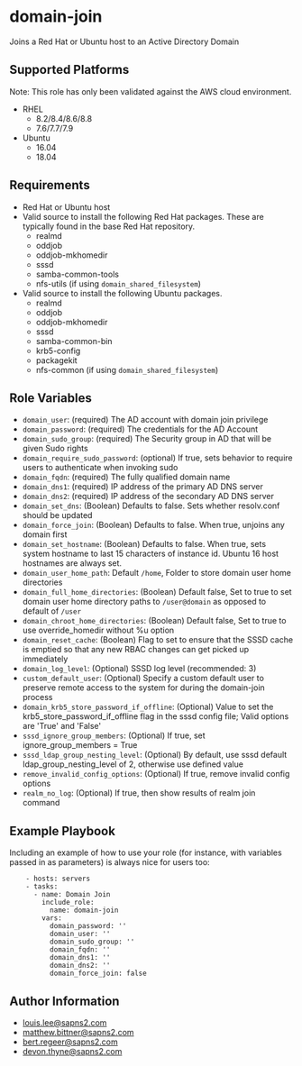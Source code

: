 domain-join
===========

Joins a Red Hat or Ubuntu host to an Active Directory Domain

Supported Platforms
------------
Note: This role has only been validated against the AWS cloud environment.

* RHEL
  * 8.2/8.4/8.6/8.8
  * 7.6/7.7/7.9
* Ubuntu
  * 16.04
  * 18.04

Requirements
------------
* Red Hat or Ubuntu host
* Valid source to install the following Red Hat packages. These are typically found in the base Red Hat repository.
  * realmd
  * oddjob
  * oddjob-mkhomedir
  * sssd
  * samba-common-tools
  * nfs-utils (if using `domain_shared_filesystem`)
* Valid source to install the following Ubuntu packages.
  * realmd
  * oddjob
  * oddjob-mkhomedir
  * sssd
  * samba-common-bin
  * krb5-config
  * packagekit
  * nfs-common (if using `domain_shared_filesystem`)

Role Variables
--------------
* `domain_user`: (required) The AD account with domain join privilege
* `domain_password`: (required) The credentials for the AD Account
* `domain_sudo_group`: (required) The Security group in AD that will be given Sudo rights
* `domain_require_sudo_password`: (optional) If true, sets behavior to require users to authenticate when invoking sudo
* `domain_fqdn`: (required) The fully qualified domain name
* `domain_dns1`: (required) IP address of the primary AD DNS server
* `domain_dns2`: (required) IP address of the secondary AD DNS server
* `domain_set_dns`: (Boolean) Defaults to false. Sets whether resolv.conf should be updated
* `domain_force_join`: (Boolean) Defaults to false. When true, unjoins any domain first
* `domain_set_hostname`: (Boolean) Defaults to false. When true, sets system hostname to last 15 characters of instance id. Ubuntu 16 host hostnames are always set.
* `domain_user_home_path`: Default `/home`, Folder to store domain user home directories
* `domain_full_home_directories`: (Boolean) Default false, Set to true to set domain user home directory paths to `/user@domain` as opposed to default of `/user`
* `domain_chroot_home_directories`: (Boolean) Default false, Set to true to use override_homedir without %u option
* `domain_reset_cache`: (Boolean) Flag to set to ensure that the SSSD cache is emptied so that any new RBAC changes can get picked up immediately
* `domain_log_level`: (Optional) SSSD log level (recommended: 3)
* `custom_default_user`: (Optional) Specify a custom default user to preserve remote access to the system for during the domain-join process
* `domain_krb5_store_password_if_offline`: (Optional) Value to set the krb5_store_password_if_offline flag in the sssd config file; Valid options are 'True' and 'False'
* `sssd_ignore_group_members`: (Optional) If true, set ignore_group_members = True
* `sssd_ldap_group_nesting_level`: (Optional) By default, use sssd default ldap_group_nesting_level of 2, otherwise use defined value
* `remove_invalid_config_options`: (Optional) If true, remove invalid config options
* `realm_no_log`: (Optional) If true, then show results of realm join command

Example Playbook
----------------

Including an example of how to use your role (for instance, with variables passed in as parameters) is always nice for users too:

```
    - hosts: servers
    - tasks:
      - name: Domain Join
        include_role:
          name: domain-join
        vars:
          domain_password: ''
          domain_user: ''
          domain_sudo_group: ''
          domain_fqdn: ''
          domain_dns1: ''
          domain_dns2: ''
          domain_force_join: false
```

Author Information
------------------
* louis.lee@sapns2.com
* matthew.bittner@sapns2.com
* bert.regeer@sapns2.com
* devon.thyne@sapns2.com
